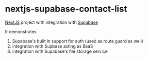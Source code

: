 # nextjs-supabase-contact-list

[NextJS](https://nextjs.org/) project with integration with [Supabase](https://supabase.com/)

It demonstrates

1. Supabase's built in support for auth (used as route guard as well)
2. integration with Supbase acting as BaaS
3. integration with Supabase's file storage service
